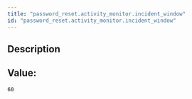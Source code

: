 ```yaml
---
title: "password_reset.activity_monitor.incident_window"
id: "password_reset.activity_monitor.incident_window"
---
```

## Description



## Value: 
```
60
```